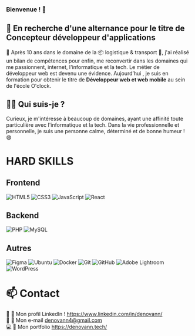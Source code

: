 ### Bienvenue ! 👋

## 🚨 En recherche d'une alternance pour le titre de Concepteur développeur d'applications

📌 Après 10 ans dans le domaine de la 📦 logistique & transport 🚛, j'ai réalisé un bilan de compétences pour enfin, me reconvertir dans les domaines qui me passionnent, internet, l'informatique et la tech. Le métier de développeur web est devenu une évidence. Aujourd’hui , je suis en formation pour obtenir le titre de **Développeur web et web mobile**  au sein de l'école O'clock.

## 👨‍💻 Qui suis-je ?
Curieux, je m'intéresse à beaucoup de domaines, ayant une affinité toute particulière avec l'informatique et la tech. 
Dans la vie professionnelle et personnelle, je suis une personne calme, déterminé et de bonne humeur ! 😄 


# HARD SKILLS
## Frontend
![HTML5](https://img.shields.io/badge/html5-%23E34F26.svg?style=for-the-badge&logo=html5&logoColor=white) ![CSS3](https://img.shields.io/badge/css3-%231572B6.svg?style=for-the-badge&logo=css3&logoColor=white) ![JavaScript](https://img.shields.io/badge/javascript-%23323330.svg?style=for-the-badge&logo=javascript&logoColor=%23F7DF1E) ![React](https://img.shields.io/badge/react-%2320232a.svg?style=for-the-badge&logo=react&logoColor=%2361DAFB) 

## Backend
![PHP](https://img.shields.io/badge/php-%23777BB4.svg?style=for-the-badge&logo=php&logoColor=white) ![MySQL](https://img.shields.io/badge/mysql-4479A1.svg?style=for-the-badge&logo=mysql&logoColor=white) 

## Autres
![Figma](https://img.shields.io/badge/figma-%23F24E1E.svg?style=for-the-badge&logo=figma&logoColor=white) ![Ubuntu](https://img.shields.io/badge/Ubuntu-E95420?style=for-the-badge&logo=ubuntu&logoColor=white) ![Docker](https://img.shields.io/badge/docker-%230db7ed.svg?style=for-the-badge&logo=docker&logoColor=white) ![Git](https://img.shields.io/badge/git-%23F05033.svg?style=for-the-badge&logo=git&logoColor=white) ![GitHub](https://img.shields.io/badge/github-%23121011.svg?style=for-the-badge&logo=github&logoColor=white) ![Adobe Lightroom](https://img.shields.io/badge/Adobe%20Lightroom-31A8FF.svg?style=for-the-badge&logo=Adobe%20Lightroom&logoColor=white) ![WordPress](https://img.shields.io/badge/WordPress-%23117AC9.svg?style=for-the-badge&logo=WordPress&logoColor=white)

# 📫 Contact 
💬 🔗 Mon profil LinkedIn ! https://www.linkedin.com/in/denovann/  
📧 🔗 Mon e-mail denovann4@gmail.com  
💻 🔗 Mon portfolio https://denovann.tech/  



